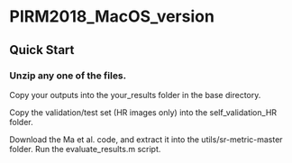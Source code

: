 # PIRM2018_MacOS_version

## Quick Start

### Unzip any one of the files. 

Copy your outputs into the your_results folder in the base directory.

Copy the validation/test set (HR images only) into the self_validation_HR folder.

Download the Ma et al. code, and extract it into the utils/sr-metric-master folder.
Run the evaluate_results.m script.
